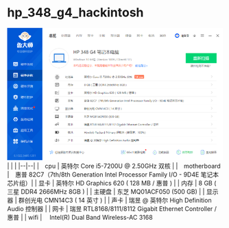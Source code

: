 # hp_348_g4_hackintosh
![](images/硬件参数.png)
| | |
|--|--|
|　cpu          | 英特尔 Core i5-7200U @ 2.50GHz 双核 |
|　motherboard  |　惠普 82C7（7th/8th Generation Intel Processor Family I/O - 9D4E 笔记本芯片组）|
|  显卡         |          英特尔 HD Graphics 620 ( 128 MB / 惠普 ) |
|  内存         |          8 GB ( 三星 DDR4 2666MHz 8GB ) |
|  主硬盘       |          东芝 MQ01ACF050 (500 GB) |
|  显示器       |          群创光电 CMN14C3 ( 14 英寸  ) |
|  声卡         |          瑞昱  @ 英特尔 High Definition Audio 控制器 |
|  网卡         |          瑞昱 RTL8168/8111/8112 Gigabit Ethernet Controller / 惠普 |
|  wifi         |　       Intel(R) Dual Band Wireless-AC 3168